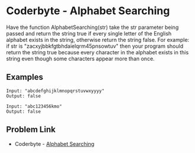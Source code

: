 # Coderbyte - Alphabet Searching

Have the function AlphabetSearching(str) take the str parameter being passed and return the string true if every single letter of the English alphabet exists in the string, otherwise return the string false. For example: if str is "zacxyjbbkfgtbhdaielqrm45pnsowtuv" then your program should return the string true because every character in the alphabet exists in this string even though some characters appear more than once.

## Examples

```
Input: "abcdefghijklmnopqrstuvwxyyyy"
Output: false
```

```
Input: "abc123456kmo"
Output: false
```

## Problem Link

- Coderbyte - [Alphabet Searching](https://coderbyte.com/editor/Alphabet%20Searching:JavaScript)
